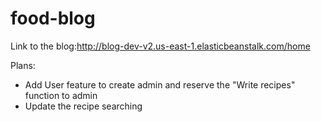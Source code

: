 # food-blog
Link to the blog:http://blog-dev-v2.us-east-1.elasticbeanstalk.com/home

Plans:
* Add User feature to create admin and reserve the "Write recipes" function to admin
* Update the recipe searching
